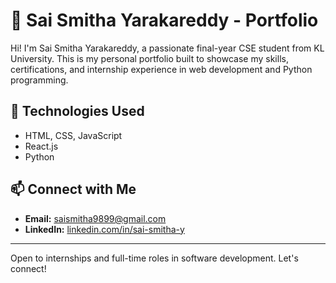 # 💼 Sai Smitha Yarakareddy - Portfolio

Hi! I'm Sai Smitha Yarakareddy, a passionate final-year CSE student from KL University. This is my personal portfolio built to showcase my skills, certifications, and internship experience in web development and Python programming.

## 🔧 Technologies Used
- HTML, CSS, JavaScript
- React.js
- Python

## 📫 Connect with Me
- **Email:** saismitha9899@gmail.com  
- **LinkedIn:** [linkedin.com/in/sai-smitha-y](https://www.linkedin.com/in/sai-smitha-y)

---

Open to internships and full-time roles in software development. Let's connect!
